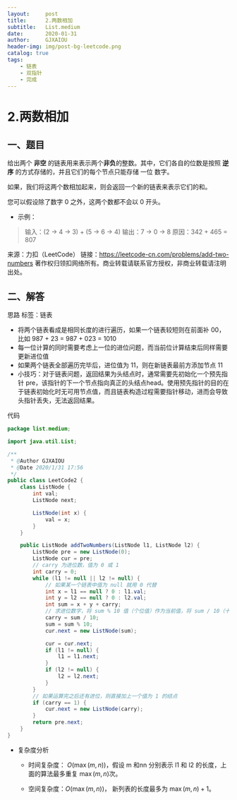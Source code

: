 ```yaml
---
layout:     post
title:      2.两数相加
subtitle:   List.medium
date:       2020-01-31
author:     GJXAIOU
header-img: img/post-bg-leetcode.png
catalog: true
tags:
    - 链表
	- 双指针
	- 完成
---
```


# 2.两数相加

## 一、题目

给出两个 **非空** 的链表用来表示两个**非负**的整数。其中，它们各自的位数是按照 **逆序** 的方式存储的，并且它们的每个节点只能存储 一位 数字。

如果，我们将这两个数相加起来，则会返回一个新的链表来表示它们的和。

您可以假设除了数字 0 之外，这两个数都不会以 0 开头。

- 示例：

> 输入：(2 -> 4 -> 3) + (5 -> 6 -> 4)
> 输出：7 -> 0 -> 8
> 原因：342 + 465 = 807

来源：力扣（LeetCode）
链接：https://leetcode-cn.com/problems/add-two-numbers
著作权归领扣网络所有。商业转载请联系官方授权，非商业转载请注明出处。

## 二、解答

思路
标签：链表

- 将两个链表看成是相同长度的进行遍历，如果一个链表较短则在前面补 00，比如 987 + 23 = 987 + 023 = 1010
- 每一位计算的同时需要考虑上一位的进位问题，而当前位计算结束后同样需要更新进位值
- 如果两个链表全部遍历完毕后，进位值为 11，则在新链表最前方添加节点 11
- 小技巧：对于链表问题，返回结果为头结点时，通常需要先初始化一个预先指针 pre，该指针的下一个节点指向真正的头结点head。使用预先指针的目的在于链表初始化时无可用节点值，而且链表构造过程需要指针移动，进而会导致头指针丢失，无法返回结果。

代码

```java
package list.medium;

import java.util.List;

/**
 * @Author GJXAIOU
 * @Date 2020/1/31 17:56
 */
public class LeetCode2 {
    class ListNode {
        int val;
        ListNode next;

        ListNode(int x) {
            val = x;
        }
    }

    public ListNode addTwoNumbers(ListNode l1, ListNode l2) {
        ListNode pre = new ListNode(0);
        ListNode cur = pre;
        // carry 为进位数，值为 0 或 1
        int carry = 0;
        while (l1 != null || l2 != null) {
            // 如果某一个链表中值为 null 就用 0 代替
            int x = l1 == null ? 0 : l1.val;
            int y = l2 == null ? 0 : l2.val;
            int sum = x + y + carry;
            // 求进位数字，将 sum % 10 值（个位值）作为当前值，将 sum / 10（十位值）作为进位值，带入下一次迭代。
            carry = sum / 10;
            sum = sum % 10;
            cur.next = new ListNode(sum);

            cur = cur.next;
            if (l1 != null) {
                l1 = l1.next;
            }
            if (l2 != null) {
                l2 = l2.next;
            }
        }
        // 如果运算完之后还有进位，则直接加上一个值为 1 的结点
        if (carry == 1) {
            cur.next = new ListNode(carry);
        }
        return pre.next;
    }
}

```

- 复杂度分析

    - 时间复杂度： $O(\max(m, n))$，假设 m 和nn 分别表示 l1 和 l2 的长度，上面的算法最多重复 $\max(m, n)$次。

    - 空间复杂度：$O(\max(m, n))$， 新列表的长度最多为 $\max(m,n) + 1$。

